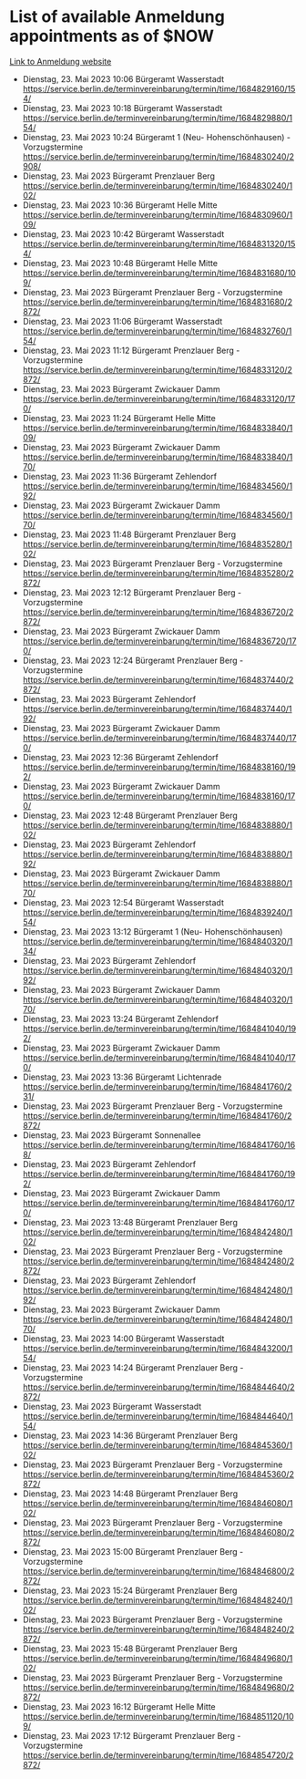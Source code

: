 # List of available Anmeldung appointments as of $NOW
[Link to Anmeldung website](https://service.berlin.de/terminvereinbarung/termin/tag.php?termin=1&anliegen[]=120686&dienstleisterlist=122210,122217,327316,122219,327312,122227,327314,122231,327346,122243,327348,122254,122252,329742,122260,329745,122262,329748,122271,327278,122273,327274,122277,327276,330436,122280,327294,122282,327290,122284,327292,122291,327270,122285,327266,122286,327264,122296,327268,150230,329760,122297,327286,122294,327284,122312,329763,122314,329775,122304,327330,122311,327334,122309,327332,317869,122281,327352,122279,329772,122283,122276,327324,122274,327326,122267,329766,122246,327318,122251,327320,122257,327322,122208,327298,122226,327300&herkunft=http%3A%2F%2Fservice.berlin.de%2Fdienstleistung%2F120686%2F)
- Dienstag, 23. Mai 2023 10:06 Bürgeramt Wasserstadt https://service.berlin.de/terminvereinbarung/termin/time/1684829160/154/
- Dienstag, 23. Mai 2023 10:18 Bürgeramt Wasserstadt https://service.berlin.de/terminvereinbarung/termin/time/1684829880/154/
- Dienstag, 23. Mai 2023 10:24 Bürgeramt 1 (Neu- Hohenschönhausen) - Vorzugstermine https://service.berlin.de/terminvereinbarung/termin/time/1684830240/2908/
- Dienstag, 23. Mai 2023  Bürgeramt Prenzlauer Berg https://service.berlin.de/terminvereinbarung/termin/time/1684830240/102/
- Dienstag, 23. Mai 2023 10:36 Bürgeramt Helle Mitte https://service.berlin.de/terminvereinbarung/termin/time/1684830960/109/
- Dienstag, 23. Mai 2023 10:42 Bürgeramt Wasserstadt https://service.berlin.de/terminvereinbarung/termin/time/1684831320/154/
- Dienstag, 23. Mai 2023 10:48 Bürgeramt Helle Mitte https://service.berlin.de/terminvereinbarung/termin/time/1684831680/109/
- Dienstag, 23. Mai 2023  Bürgeramt Prenzlauer Berg - Vorzugstermine https://service.berlin.de/terminvereinbarung/termin/time/1684831680/2872/
- Dienstag, 23. Mai 2023 11:06 Bürgeramt Wasserstadt https://service.berlin.de/terminvereinbarung/termin/time/1684832760/154/
- Dienstag, 23. Mai 2023 11:12 Bürgeramt Prenzlauer Berg - Vorzugstermine https://service.berlin.de/terminvereinbarung/termin/time/1684833120/2872/
- Dienstag, 23. Mai 2023  Bürgeramt Zwickauer Damm https://service.berlin.de/terminvereinbarung/termin/time/1684833120/170/
- Dienstag, 23. Mai 2023 11:24 Bürgeramt Helle Mitte https://service.berlin.de/terminvereinbarung/termin/time/1684833840/109/
- Dienstag, 23. Mai 2023  Bürgeramt Zwickauer Damm https://service.berlin.de/terminvereinbarung/termin/time/1684833840/170/
- Dienstag, 23. Mai 2023 11:36 Bürgeramt Zehlendorf https://service.berlin.de/terminvereinbarung/termin/time/1684834560/192/
- Dienstag, 23. Mai 2023  Bürgeramt Zwickauer Damm https://service.berlin.de/terminvereinbarung/termin/time/1684834560/170/
- Dienstag, 23. Mai 2023 11:48 Bürgeramt Prenzlauer Berg https://service.berlin.de/terminvereinbarung/termin/time/1684835280/102/
- Dienstag, 23. Mai 2023  Bürgeramt Prenzlauer Berg - Vorzugstermine https://service.berlin.de/terminvereinbarung/termin/time/1684835280/2872/
- Dienstag, 23. Mai 2023 12:12 Bürgeramt Prenzlauer Berg - Vorzugstermine https://service.berlin.de/terminvereinbarung/termin/time/1684836720/2872/
- Dienstag, 23. Mai 2023  Bürgeramt Zwickauer Damm https://service.berlin.de/terminvereinbarung/termin/time/1684836720/170/
- Dienstag, 23. Mai 2023 12:24 Bürgeramt Prenzlauer Berg - Vorzugstermine https://service.berlin.de/terminvereinbarung/termin/time/1684837440/2872/
- Dienstag, 23. Mai 2023  Bürgeramt Zehlendorf https://service.berlin.de/terminvereinbarung/termin/time/1684837440/192/
- Dienstag, 23. Mai 2023  Bürgeramt Zwickauer Damm https://service.berlin.de/terminvereinbarung/termin/time/1684837440/170/
- Dienstag, 23. Mai 2023 12:36 Bürgeramt Zehlendorf https://service.berlin.de/terminvereinbarung/termin/time/1684838160/192/
- Dienstag, 23. Mai 2023  Bürgeramt Zwickauer Damm https://service.berlin.de/terminvereinbarung/termin/time/1684838160/170/
- Dienstag, 23. Mai 2023 12:48 Bürgeramt Prenzlauer Berg https://service.berlin.de/terminvereinbarung/termin/time/1684838880/102/
- Dienstag, 23. Mai 2023  Bürgeramt Zehlendorf https://service.berlin.de/terminvereinbarung/termin/time/1684838880/192/
- Dienstag, 23. Mai 2023  Bürgeramt Zwickauer Damm https://service.berlin.de/terminvereinbarung/termin/time/1684838880/170/
- Dienstag, 23. Mai 2023 12:54 Bürgeramt Wasserstadt https://service.berlin.de/terminvereinbarung/termin/time/1684839240/154/
- Dienstag, 23. Mai 2023 13:12 Bürgeramt 1 (Neu- Hohenschönhausen) https://service.berlin.de/terminvereinbarung/termin/time/1684840320/134/
- Dienstag, 23. Mai 2023  Bürgeramt Zehlendorf https://service.berlin.de/terminvereinbarung/termin/time/1684840320/192/
- Dienstag, 23. Mai 2023  Bürgeramt Zwickauer Damm https://service.berlin.de/terminvereinbarung/termin/time/1684840320/170/
- Dienstag, 23. Mai 2023 13:24 Bürgeramt Zehlendorf https://service.berlin.de/terminvereinbarung/termin/time/1684841040/192/
- Dienstag, 23. Mai 2023  Bürgeramt Zwickauer Damm https://service.berlin.de/terminvereinbarung/termin/time/1684841040/170/
- Dienstag, 23. Mai 2023 13:36 Bürgeramt Lichtenrade https://service.berlin.de/terminvereinbarung/termin/time/1684841760/231/
- Dienstag, 23. Mai 2023  Bürgeramt Prenzlauer Berg - Vorzugstermine https://service.berlin.de/terminvereinbarung/termin/time/1684841760/2872/
- Dienstag, 23. Mai 2023  Bürgeramt Sonnenallee https://service.berlin.de/terminvereinbarung/termin/time/1684841760/168/
- Dienstag, 23. Mai 2023  Bürgeramt Zehlendorf https://service.berlin.de/terminvereinbarung/termin/time/1684841760/192/
- Dienstag, 23. Mai 2023  Bürgeramt Zwickauer Damm https://service.berlin.de/terminvereinbarung/termin/time/1684841760/170/
- Dienstag, 23. Mai 2023 13:48 Bürgeramt Prenzlauer Berg https://service.berlin.de/terminvereinbarung/termin/time/1684842480/102/
- Dienstag, 23. Mai 2023  Bürgeramt Prenzlauer Berg - Vorzugstermine https://service.berlin.de/terminvereinbarung/termin/time/1684842480/2872/
- Dienstag, 23. Mai 2023  Bürgeramt Zehlendorf https://service.berlin.de/terminvereinbarung/termin/time/1684842480/192/
- Dienstag, 23. Mai 2023  Bürgeramt Zwickauer Damm https://service.berlin.de/terminvereinbarung/termin/time/1684842480/170/
- Dienstag, 23. Mai 2023 14:00 Bürgeramt Wasserstadt https://service.berlin.de/terminvereinbarung/termin/time/1684843200/154/
- Dienstag, 23. Mai 2023 14:24 Bürgeramt Prenzlauer Berg - Vorzugstermine https://service.berlin.de/terminvereinbarung/termin/time/1684844640/2872/
- Dienstag, 23. Mai 2023  Bürgeramt Wasserstadt https://service.berlin.de/terminvereinbarung/termin/time/1684844640/154/
- Dienstag, 23. Mai 2023 14:36 Bürgeramt Prenzlauer Berg https://service.berlin.de/terminvereinbarung/termin/time/1684845360/102/
- Dienstag, 23. Mai 2023  Bürgeramt Prenzlauer Berg - Vorzugstermine https://service.berlin.de/terminvereinbarung/termin/time/1684845360/2872/
- Dienstag, 23. Mai 2023 14:48 Bürgeramt Prenzlauer Berg https://service.berlin.de/terminvereinbarung/termin/time/1684846080/102/
- Dienstag, 23. Mai 2023  Bürgeramt Prenzlauer Berg - Vorzugstermine https://service.berlin.de/terminvereinbarung/termin/time/1684846080/2872/
- Dienstag, 23. Mai 2023 15:00 Bürgeramt Prenzlauer Berg - Vorzugstermine https://service.berlin.de/terminvereinbarung/termin/time/1684846800/2872/
- Dienstag, 23. Mai 2023 15:24 Bürgeramt Prenzlauer Berg https://service.berlin.de/terminvereinbarung/termin/time/1684848240/102/
- Dienstag, 23. Mai 2023  Bürgeramt Prenzlauer Berg - Vorzugstermine https://service.berlin.de/terminvereinbarung/termin/time/1684848240/2872/
- Dienstag, 23. Mai 2023 15:48 Bürgeramt Prenzlauer Berg https://service.berlin.de/terminvereinbarung/termin/time/1684849680/102/
- Dienstag, 23. Mai 2023  Bürgeramt Prenzlauer Berg - Vorzugstermine https://service.berlin.de/terminvereinbarung/termin/time/1684849680/2872/
- Dienstag, 23. Mai 2023 16:12 Bürgeramt Helle Mitte https://service.berlin.de/terminvereinbarung/termin/time/1684851120/109/
- Dienstag, 23. Mai 2023 17:12 Bürgeramt Prenzlauer Berg - Vorzugstermine https://service.berlin.de/terminvereinbarung/termin/time/1684854720/2872/
